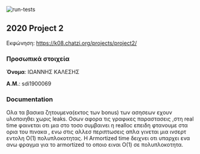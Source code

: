 ![run-tests](../../workflows/run-tests/badge.svg)

## 2020 Project 2

Εκφώνηση: https://k08.chatzi.org/projects/project2/


### Προσωπικά στοιχεία

__Όνομα__: ΙΩΑΝΝΗΣ ΚΑΛΕΣΗΣ

__Α.Μ.__: sdi1900069


### Documentation

Ολα τα βασικα ζητουμενα(εκτος των bonus) των ασησεων εχουν υλοποιηθει χωρις leaks.
Οσων αφορα τις γραφικες παραστασεις ,στη  real time φαινεται οτι μια στο τοσο συμβαινει η realloc επειδη φτανουμε στα ορια του πινακα , ενω στις αλλεσ περιπτωσεις απλα γινεται μια ινσερτ εντολη Ο(1) πολυπλοκοτητας.
Η Armortized time δειχνει οτι υπαρχει ενα ανω φραγμα για το armortized το οποιο ειναι Ο(1) σε πολυπλοκοτητα.